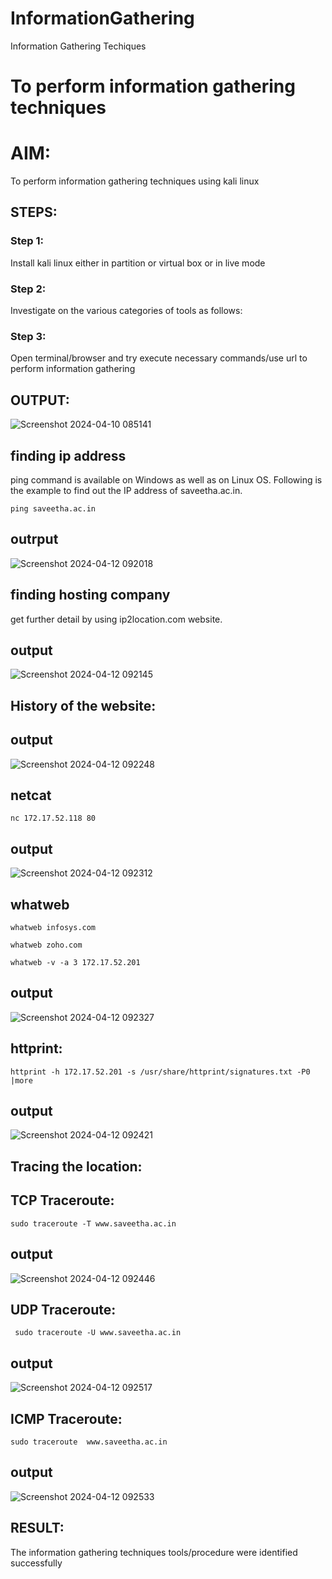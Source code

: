 # InformationGathering
Information Gathering Techiques

# To perform information gathering techniques

# AIM:

To perform information gathering techniques using kali linux 

## STEPS:

### Step 1:

Install kali linux either in partition or virtual box or in live mode

### Step 2:

Investigate on the various categories of tools as follows:

### Step 3:
Open terminal/browser and try execute necessary commands/use url to perform information gathering


## OUTPUT:

![Screenshot 2024-04-10 085141](https://github.com/hema-dharshini5/InformationGathering/assets/147117728/b2d096d5-b244-49f2-ae1b-d6cbb7b4a74d)
## finding ip address
ping command is available on Windows as well as on Linux OS. Following is the example to find out the IP address of saveetha.ac.in.
```
ping saveetha.ac.in
```
## outrput
![Screenshot 2024-04-12 092018](https://github.com/hema-dharshini5/InformationGathering/assets/147117728/2f728bc7-9956-4234-a102-508f1d365fde)

## finding hosting company
get further detail by using ip2location.com website.
## output
![Screenshot 2024-04-12 092145](https://github.com/hema-dharshini5/InformationGathering/assets/147117728/73f8c95c-2249-49b3-ad2e-fce949525916)

## History of the website:
## output
![Screenshot 2024-04-12 092248](https://github.com/hema-dharshini5/InformationGathering/assets/147117728/b699c750-c878-4ecb-aeee-89ae728f842f)

## netcat
```
nc 172.17.52.118 80
```
## output
![Screenshot 2024-04-12 092312](https://github.com/hema-dharshini5/InformationGathering/assets/147117728/fbcb7c6d-2c9a-4cbe-ac56-de19e96d59d3)
## whatweb
```
whatweb infosys.com
```
```
whatweb zoho.com
```
```
whatweb -v -a 3 172.17.52.201
````
## output
![Screenshot 2024-04-12 092327](https://github.com/hema-dharshini5/InformationGathering/assets/147117728/2994305b-7f98-437c-84a1-e22897054674)

## httprint:
```
httprint -h 172.17.52.201 -s /usr/share/httprint/signatures.txt -P0 |more
```
## output
![Screenshot 2024-04-12 092421](https://github.com/hema-dharshini5/InformationGathering/assets/147117728/532bbf99-8030-4ff3-8e9e-902959e08986)

## Tracing the location:
## TCP Traceroute:
```
sudo traceroute -T www.saveetha.ac.in
```
## output
![Screenshot 2024-04-12 092446](https://github.com/hema-dharshini5/InformationGathering/assets/147117728/8b424ef0-3e80-472a-8102-3a57355aea94)
## UDP Traceroute:
```
 sudo traceroute -U www.saveetha.ac.in
```
## output
![Screenshot 2024-04-12 092517](https://github.com/hema-dharshini5/InformationGathering/assets/147117728/164d8520-9c0c-4e8d-acbf-9dee306b3b5f)
## ICMP Traceroute:
```
sudo traceroute  www.saveetha.ac.in
```
## output
![Screenshot 2024-04-12 092533](https://github.com/hema-dharshini5/InformationGathering/assets/147117728/c5585d44-dc4d-4ccf-9781-c07a63d1bb74)


## RESULT:
The information gathering techniques tools/procedure were  identified successfully
